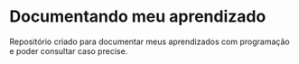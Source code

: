 # Documentando meu aprendizado

Repositório criado para documentar meus aprendizados com programação e poder consultar caso precise.
